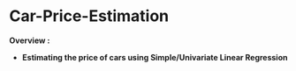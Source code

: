 # Car-Price-Estimation

__Overview :__ 
* __Estimating the price of cars using Simple/Univariate Linear Regression__
